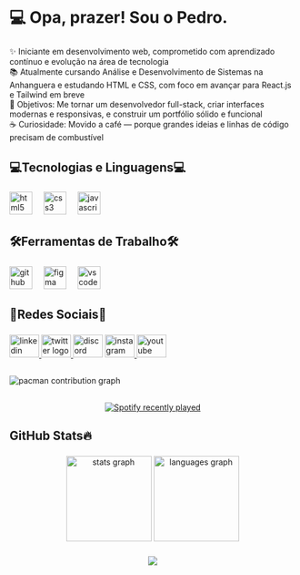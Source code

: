 <h1 align="left">💻 Opa, prazer! Sou o Pedro.</h1>

###

<p align="left">✨ Iniciante em desenvolvimento web, comprometido com aprendizado contínuo e evolução na área de tecnologia<br>📚 Atualmente cursando Análise e Desenvolvimento de Sistemas na Anhanguera e estudando HTML e CSS, com foco em avançar para React.js e Tailwind em breve<br>🎯 Objetivos: Me tornar um desenvolvedor full-stack, criar interfaces modernas e responsivas, e construir um portfólio sólido e funcional<br>☕ Curiosidade: Movido a café — porque grandes ideias e linhas de código precisam de combustível</p>

###

<h2 align="left">💻Tecnologias e Linguagens💻</h2>

###

<div align="left">
  <img src="https://cdn.jsdelivr.net/gh/devicons/devicon/icons/html5/html5-original.svg" height="40" alt="html5 logo"  />
  <img width="12" />
  <img src="https://cdn.jsdelivr.net/gh/devicons/devicon/icons/css3/css3-original.svg" height="40" alt="css3 logo"  />
  <img width="12" />
  <img src="https://cdn.jsdelivr.net/gh/devicons/devicon/icons/javascript/javascript-original.svg" height="40" alt="javascript logo"  />
</div>

###

<h2 align="left">🛠️Ferramentas de Trabalho🛠️</h2>

###

<div align="left">
  <img src="https://cdn.jsdelivr.net/gh/devicons/devicon/icons/github/github-original.svg" height="40" alt="github logo"  />
  <img width="12" />
  <img src="https://cdn.jsdelivr.net/gh/devicons/devicon/icons/figma/figma-original.svg" height="40" alt="figma logo"  />
  <img width="12" />
  <img src="https://cdn.jsdelivr.net/gh/devicons/devicon/icons/vscode/vscode-original.svg" height="40" alt="vscode logo"  />
</div>

###

<h2 align="left">📱Redes Sociais📱</h2>

###

<div align="left">
  <a href="https://www.linkedin.com/in/phtsilva0/" target="_blank">
    <img src="https://raw.githubusercontent.com/maurodesouza/profile-readme-generator/master/src/assets/icons/social/linkedin/default.svg" width="52" height="40" alt="linkedin logo"  />
  </a>
  <a href="https://x.com/ToKatakuri" target="_blank">
    <img src="https://raw.githubusercontent.com/maurodesouza/profile-readme-generator/master/src/assets/icons/social/twitter/default.svg" width="52" height="40" alt="twitter logo"  />
  </a>
  <img src="https://raw.githubusercontent.com/maurodesouza/profile-readme-generator/master/src/assets/icons/social/discord/default.svg" width="52" height="40" alt="discord logo"  />
  <a href="https://www.instagram.com/pedrohtdss/" target="_blank">
    <img src="https://raw.githubusercontent.com/maurodesouza/profile-readme-generator/master/src/assets/icons/social/instagram/default.svg" width="52" height="40" alt="instagram logo"  />
  </a>
  <a href="https://www.youtube.com/@fejaocomfarofa" target="_blank">
    <img src="https://raw.githubusercontent.com/maurodesouza/profile-readme-generator/master/src/assets/icons/social/youtube/default.svg" width="52" height="40" alt="youtube logo"  />
  </a>
</div>

###

<h2 align="left"></h2>

###

<picture>
  <source media="(prefers-color-scheme: dark)" srcset="https://raw.githubusercontent.com/Phtsilva/Phtsilva/output/pacman-contribution-graph-dark.svg">
  <source media="(prefers-color-scheme: light)" srcset="https://raw.githubusercontent.com/Phtsilva/Phtsilva/output/pacman-contribution-graph.svg">
  <img alt="pacman contribution graph" src="https://raw.githubusercontent.com/ptiosavitar/Phtsilva/output/pacman-contribution-graph.svg">
</picture>

###

<h2 align="left"></h2>

###

<div align="center">
  <a href="https://open.spotify.com/user/tiosavitar-mx">
    <img src="https://spotify-recently-played-readme.vercel.app/api?user=tiosavitar-mx&count=3&unique=false" alt="Spotify recently played"  />
  </a>
</div>

###

<h2 align="left">GitHub Stats🔥</h2>

###

<div align="center">
  <img src="https://github-readme-stats.vercel.app/api?username=Phtsilva&hide_title=false&hide_rank=false&show_icons=true&include_all_commits=true&count_private=true&disable_animations=false&theme=react&locale=en&hide_border=false&order=1" height="150" alt="stats graph"  />
  <img src="https://github-readme-stats.vercel.app/api/top-langs?username=Phtsilva&locale=pt-br&hide_title=false&layout=compact&card_width=320&langs_count=5&theme=react&hide_border=false&order=2" height="150" alt="languages graph"  />
</div>

###

<div align="center">
  <img src="https://visitor-badge.laobi.icu/badge?page_id=ptiosavitar.ptiosavitar&"  />
</div>

###
